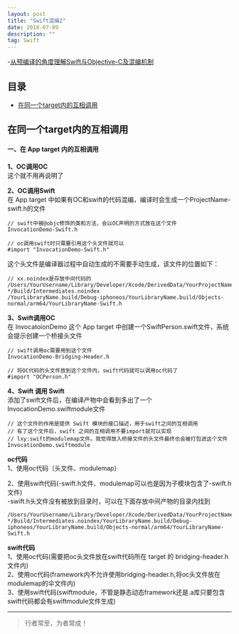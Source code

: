 ```yaml
---
layout: post
title: "Swift混编2"
date: 2018-07-09
description: ""
tag: Swift
---
```


-[从预编译的角度理解Swift与Objective-C及混编机制](https://tech.meituan.com/2021/02/25/swift-objective-c.html)

## 目录

* [在同一个target内的互相调用](#content1)


## <a id="content1">在同一个target内的互相调用</a>

#### **一、在 App target 内的互相调用**   

**1、OC调用OC**      
这个就不用再说明了    


**2、OC调用Swift**    
在 App target 中如果有OC和swift的代码混编，编译时会生成一个ProjectName-swift.h的文件
```text
// swift中被@objc修饰的类和方法，会以OC声明的方式放在这个文件
InvocationDemo-Swift.h

// oc调用swift时只需要引用这个头文件就可以
#import "InvocationDemo-Swift.h"
```
这个头文件是编译器过程中自动生成的不需要手动生成，该文件的位置如下：
```text
// xx.noindex是存放中间代码的  
/Users/YourUsername/Library/Developer/Xcode/DerivedData/YourProjectName-*/Build/Intermediates.noindex
/YourLibraryName.build/Debug-iphoneos/YourLibraryName.build/Objects-normal/arm64/YourLibraryName-Swift.h
```


**3、Swift调用OC**    
在 InvocatoionDemo 这个 App target 中创建一个SwiftPerson.swift文件，系统会提示创建一个桥接头文件    

```text
// swift调用oc需要用到这个文件
InvocationDemo-Bridging-Header.h

// 将OC代码的头文件放到这个文件内，swift代码就可以调用oc代码了
#import "OCPerson.h"
```

**4、Swift 调用 Swift**   
添加了swift文件后，在编译产物中会看到多出了一个InvocationDemo.swiftmodule文件    
```text
// 这个文件的作用是提供 Swift 模块的接口描述，用于swift之间的互相调用  
// 有了这个文件后，swift 之间的互相调用不要import就可以实现
// lxy:swift的modulemap文件。我觉得放入桥接文件的头文件最终也会被打包进这个文件
InvocationDemo.swiftmodule
```
 




**oc代码**    
1、使用oc代码（头文件、modulemap）

2、使用swift代码(-swift.h文件、modulemap可以也是因为子模块包含了-swift.h文件)    
-swift.h头文件没有被放到目录时，可以在下面存放中间产物的目录内找到
```text
/Users/YourUsername/Library/Developer/Xcode/DerivedData/YourProjectName-*/Build/Intermediates.noindex/YourLibraryName.build/Debug-iphoneos/YourLibraryName.build/Objects-normal/arm64/YourLibraryName-Swift.h
```


**swift代码**        
1、使用oc代码(需要把oc头文件放在swift代码所在 target 的 bridging-header.h文件内)       
2、使用oc代码(framework内不允许使用bridging-header.h,将oc头文件放在modulemap的伞文件内)              
3、使用swift代码(swiftmodule，不管是静态动态framework还是.a库只要包含swift代码都会有swiftmodule文件生成)    





----------
>  行者常至，为者常成！
